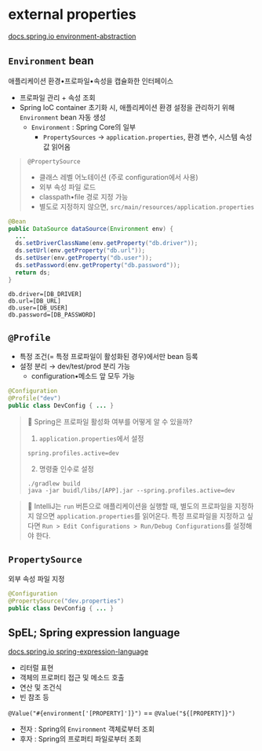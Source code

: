 # external properties

[docs.spring.io environment-abstraction](https://docs.spring.io/spring-framework/reference/core/beans/environment.html)

## `Environment` bean

애플리케이션 환경•프로파일•속성을 캡슐화한 인터페이스
- 프로파일 관리 + 속성 조회
- Spring IoC container 초기화 시, 애플리케이션 환경 설정을 관리하기 위해 `Environment` bean 자동 생성
  - `Environment` : Spring Core의 일부
    - `PropertySources` → `application.properties`, 환경 변수, 시스템 속성 값 읽어옴

> `@PropertySource`
>- 클래스 레벨 어노테이션 (주로 configuration에서 사용)
>- 외부 속성 파일 로드
>- classpath•file 경로 지정 가능
>- 별도로 지정하지 않으면, `src/main/resources/application.properties`

```java
@Bean
public DataSource dataSource(Environment env) {
  ...
  ds.setDriverClassName(env.getProperty("db.driver"));
  ds.setUrl(env.getProperty("db.url"));
  ds.setUser(env.getProperty("db.user"));
  ds.setPassword(env.getProperty("db.password"));
  return ds;
}
```

```properties
db.driver=[DB_DRIVER]
db.url=[DB_URL]
db.user=[DB_USER]
db.password=[DB_PASSWORD]
```

## `@Profile`

- 특정 조건(= 특정 프로파일이 활성화된 경우)에서만 bean 등록
- 설정 분리 → dev/test/prod 분리 가능
  - configuration•메소드 앞 모두 가능

```java
@Configuration
@Profile("dev")
public class DevConfig { ... }
```

> 🤔 Spring은 프로파일 활성화 여부를 어떻게 알 수 있을까?
>
> 1. `application.properties`에서 설정
> ```properties
> spring.profiles.active=dev
> ```
> 2. 명령줄 인수로 설정
> ```shell
> ./gradlew build
> java -jar buidl/libs/[APP].jar --spring.profiles.active=dev
> ```
 
> 🚨 IntelliJ는 `run` 버튼으로 애플리케이션을 실행할 때, 별도의 프로파일을 지정하지 않으면 `application.properties`를 읽어온다. 특정 프로파일을 지정하고 싶다면 `Run > Edit Configurations > Run/Debug Configurations`를 설정해야 한다.

## `PropertySource`
외부 속성 파일 지정
```java
@Configuration
@PropertySource("dev.properties")
public class DevConfig { ... }
```

## SpEL; Spring expression language

[docs.spring.io spring-expression-language](https://docs.spring.io/spring-framework/reference/core/expressions.html)
- 리터럴 표현
- 객체의 프로퍼티 접근 및 메소드 호출
- 연산 및 조건식
- 빈 참조 등

`@Value("#{environment['[PROPERTY]']}")` == `@Value("${[PROPERTY]}")`
- 전자 : Spring의 `Environment` 객체로부터 조회
- 후자 : Spring의 프로퍼티 파일로부터 조회